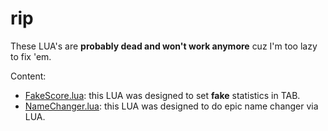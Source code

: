 # rip

These LUA's are **probably dead and won't work anymore** cuz I'm too lazy to fix 'em.

Content:
* [FakeScore.lua](FakeScore.lua): this LUA was designed to set **fake** statistics in TAB.
* [NameChanger.lua](NameChanger.lua): this LUA was designed to do epic name changer via LUA.
